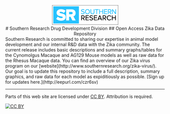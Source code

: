 <div>
<center><img src="assets/publpics/logo.jpg" alt="SR Logo" title="SR Logo"/></center>
</div>
<center>
# Southern Research Drug Development Division
## Open Access Zika Data Repository
</center>
Southern Research is committed to sharing our expertise in animal model development and our internal R&D data with the Zika community. The current release includes basic descriptions and summary graphs/tables for the Cynomolgus Macaque and AG129 Mouse models as well as raw data for the Rhesus Macaque data. You can find an overview of our Zika virus program on our [website](http://www.southernresearch.org/zika-virus/). Our goal is to update this repository to include a full description, summary graphics, and raw data for each model as expiditiously as possible. [Sign up for updates here.](http://eepurl.com/czr6sv) 

---

Parts of this web site are licensed under
[CC BY](http://creativecommons.org/licenses/by/3.0/). Attribution is required.

[![CC BY](http://i.creativecommons.org/l/by/3.0/88x31.png)](http://creativecommons.org/licenses/by/3.0/)
